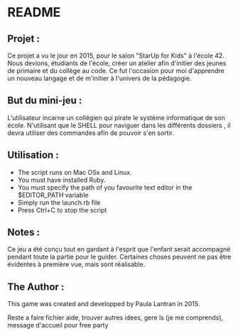 # README #

## Projet : ##

Ce projet a vu le jour en 2015, pour le salon "StarUp for Kids" à l'école 42. Nous devions, étudiants de l'école, créer un atelier afin d'initier des jeunes de primaire et du collège au code.
Ce fut l'occasion pour moi d'apprendre un nouveau langage et de m'initier à l'univers de la pédagogie.

## But du mini-jeu : ##

L'utilisateur incarne un collégien qui pirate le système informatique de son école. N'utilisant que le SHELL pour naviguer dans les différents dossiers , il devra utiliser des commandes afin de pouvoir s'en sortir.

## Utilisation : ##

- The script runs on Mac OSx and Linux.
- You must have installed Ruby.
- You must specify the path of you favourite text editor in the $EDITOR_PATH variable
- Simply run the launch.rb file
- Press Ctrl+C to stop the script

## Notes : ##

Ce jeu a été conçu tout en gardant à l'esprit que l'enfant serait accompagné pendant toute la partie pour le guider.
Certaines choses peuvent ne pas être évidentes à première vue, mais sont réalisable.


## The Author : ##

This game was created and developped by Paula Lantran in 2015. 





Reste a faire fichier aide, trouver autres idees, gere ls (je me comprends), message d'accueil pour free party
